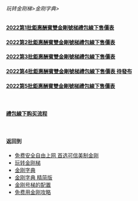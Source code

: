 ###### 玩转金刚梯>金刚字典>
#### [2022第1批鉅惠酬賓雙金剛號梯禮包線下售價表](https://github.com/a2zitpro/web/blob/master/LadderFree/kkDictionary/Price/2022-1.md)
#### [2022第2批鉅惠酬賓雙金剛號梯禮包線下售價表](https://github.com/a2zitpro/web/blob/master/LadderFree/kkDictionary/Price/2022-2.md)
#### [2022第3批鉅惠酬賓雙金剛號梯禮包線下售價表](https://github.com/a2zitpro/web/blob/master/LadderFree/kkDictionary/Price/2022-3.md)
#### [2022第4批鉅惠酬賓雙金剛號梯禮包線下售價表 待發布](https://github.com/a2zitpro/web/blob/master/LadderFree/kkDictionary/Price/2022-4.md)
#### [2022第5批鉅惠酬賓雙金剛號梯禮包線下售價表](https://github.com/a2zitpro/web/blob/master/LadderFree/kkDictionary/Price/2022-5.md)

<br>

#### [禮包線下购买流程]()

<!-- 

(https://github.com/a2zitpro/web/blob/master/LadderFree/kkDictionary/Price/2022-1Forkkapp.md)

- 酬宾礼包价格
  - [2022 双金刚号梯 流量售价](https://github.com/a2zitpro/web/blob/master/LadderFree/kkDictionary/Price/2022-1ForAtozitpro.md)
-->

 <!-- - [P02 2021年度第2批金刚钜惠酬宾双梯礼包](https://github.com/a2zitpro/web/blob/master/LadderFree/kkDictionary/Price/KKDTPriceOfKKID_DoubleLadderGiftsPeck.md)
  - [P03 2021年度第3批金刚钜惠酬宾双梯礼包（备货中）](https://github.com/a2zitpro/web/blob/master/LadderFree/kkDictionary/Price/KKDTPriceOfKKID_DoubleLadderGiftsPeck3.md)
  - [P04 2021年度第4批金刚钜惠酬宾双梯礼包](https://github.com/a2zitpro/web/blob/master/LadderFree/kkDictionary/Price/P04.md)
  - [P05 2021年度第5批金刚钜惠酬宾双梯礼包](https://github.com/a2zitpro/web/blob/master/LadderFree/kkDictionary/Price/P05.md) 
- 日常销售价格
  - [1、金刚app梯流量价格](https://github.com/a2zitpro/web/blob/master/LadderFree/kkDictionary/Price/KKDTPriceOfApp.md)
  - [2、通用常速金刚号梯流量价格](https://github.com/a2zitpro/web/blob/master/LadderFree/kkDictionary/Price/KKDTPriceOfKKID_SpeedLevel01.md)
  - [3、通用高速金刚号梯流量价格](https://github.com/a2zitpro/web/blob/master/LadderFree/kkDictionary/Price/KKDTPriceOfKKID_SpeedLevel02.md)
-->
<br>


#### 返回到
- [免费安全自由上网 首选可信美制金刚](https://github.com/a2zitpro/web/blob/master/%E5%BE%80%E5%90%8E%E7%BF%BB.md)
- [玩转金刚梯](https://github.com/a2zitpro/web/blob/master/LadderFree/A.md)
- [金刚字典](https://github.com/a2zitpro/web/blob/master/LadderFree/kkDictionary/KKDictionary.md)
- [金刚字典 精简版](https://github.com/a2zitpro/web/blob/master/LadderFree/kkDictionary/KKDictionaryShortVersion.md)
- [金刚号梯的配置](https://github.com/a2zitpro/web/blob/master/LadderFree/kkDictionary/KKLadderConfigration/KKLadderConfigration.md)
- [免费用金刚攻略](https://github.com/a2zitpro/web/blob/master/LadderFree/kkDictionary/Twitter/Biolink.md)
